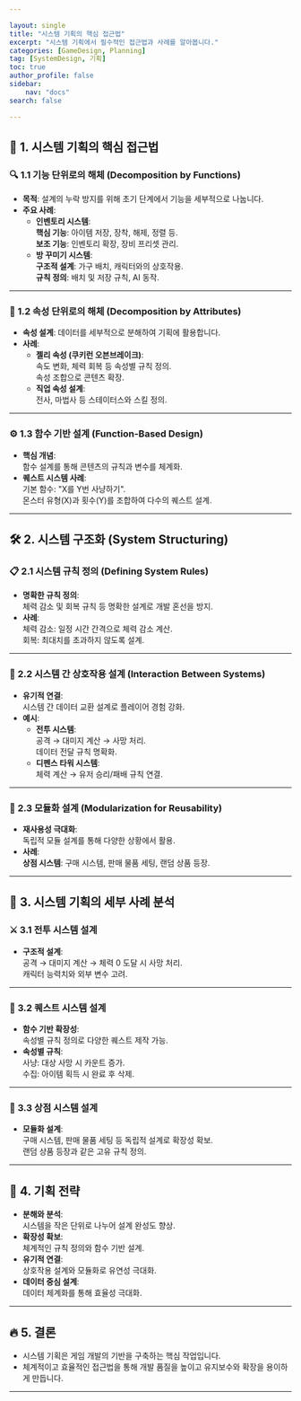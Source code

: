 ```yaml
---

layout: single  
title: "시스템 기획의 핵심 접근법"  
excerpt: "시스템 기획에서 필수적인 접근법과 사례를 알아봅니다."  
categories: [GameDesign, Planning]  
tag: [SystemDesign, 기획]  
toc: true  
author_profile: false  
sidebar:  
    nav: "docs"  
search: false  

---
```


## 🌟 **1. 시스템 기획의 핵심 접근법**

### 🔍 **1.1 기능 단위로의 해체 (Decomposition by Functions)**

- **목적**: 설계의 누락 방지를 위해 초기 단계에서 기능을 세부적으로 나눕니다.
- **주요 사례**:
    - **인벤토리 시스템**:  
      <i class="fas fa-box-open" style="color:orange;"></i> **핵심 기능**: 아이템 저장, 장착, 해제, 정렬 등.  
      <i class="fas fa-box" style="color:green;"></i> **보조 기능**: 인벤토리 확장, 장비 프리셋 관리.
    - **방 꾸미기 시스템**:  
      <i class="fas fa-couch" style="color:blue;"></i> **구조적 설계**: 가구 배치, 캐릭터와의 상호작용.  
      <i class="fas fa-cog" style="color:purple;"></i> **규칙 정의**: 배치 및 저장 규칙, AI 동작.

---

### 🔧 **1.2 속성 단위로의 해체 (Decomposition by Attributes)**

- **속성 설계**: 데이터를 세부적으로 분해하여 기획에 활용합니다.
- **사례**:
    - **젤리 속성 (쿠키런 오븐브레이크)**:  
      <i class="fas fa-gem" style="color:green;"></i> 속도 변화, 체력 회복 등 속성별 규칙 정의.  
      <i class="fas fa-puzzle-piece" style="color:orange;"></i> 속성 조합으로 콘텐츠 확장.
    - **직업 속성 설계**:  
      <i class="fas fa-user-shield" style="color:blue;"></i> 전사, 마법사 등 스테이터스와 스킬 정의.

---

### ⚙️ **1.3 함수 기반 설계 (Function-Based Design)**

- **핵심 개념**:  
  <i class="fas fa-code" style="color:purple;"></i> 함수 설계를 통해 콘텐츠의 규칙과 변수를 체계화.
- **퀘스트 시스템 사례**:  
  <i class="fas fa-flag-checkered" style="color:green;"></i> 기본 함수: "X를 Y번 사냥하기".  
  <i class="fas fa-random" style="color:blue;"></i> 몬스터 유형(X)과 횟수(Y)를 조합하여 다수의 퀘스트 설계.

---

## 🛠️ **2. 시스템 구조화 (System Structuring)**

### 📋 **2.1 시스템 규칙 정의 (Defining System Rules)**

- **명확한 규칙 정의**:  
  <i class="fas fa-check-circle" style="color:green;"></i> 체력 감소 및 회복 규칙 등 명확한 설계로 개발 혼선을 방지.
- **사례**:  
  <i class="fas fa-heartbeat" style="color:red;"></i> 체력 감소: 일정 시간 간격으로 체력 감소 계산.  
  <i class="fas fa-plus-circle" style="color:blue;"></i> 회복: 최대치를 초과하지 않도록 설계.

---

### 🔗 **2.2 시스템 간 상호작용 설계 (Interaction Between Systems)**

- **유기적 연결**:  
  시스템 간 데이터 교환 설계로 플레이어 경험 강화.  
- **예시**:
    - **전투 시스템**:  
      <i class="fas fa-crosshairs" style="color:orange;"></i> 공격 → 대미지 계산 → 사망 처리.  
      데이터 전달 규칙 명확화.
    - **디펜스 타워 시스템**:  
      <i class="fas fa-tower" style="color:blue;"></i> 체력 계산 → 유저 승리/패배 규칙 연결.

---

### 🧩 **2.3 모듈화 설계 (Modularization for Reusability)**

- **재사용성 극대화**:  
  독립적 모듈 설계를 통해 다양한 상황에서 활용.
- **사례**:  
  <i class="fas fa-store" style="color:green;"></i> **상점 시스템**: 구매 시스템, 판매 물품 세팅, 랜덤 상품 등장.

---

## 🎨 **3. 시스템 기획의 세부 사례 분석**

### ⚔️ **3.1 전투 시스템 설계**

- **구조적 설계**:  
  <i class="fas fa-sword" style="color:red;"></i> 공격 → 대미지 계산 → 체력 0 도달 시 사망 처리.  
  <i class="fas fa-link" style="color:blue;"></i> 캐릭터 능력치와 외부 변수 고려.

---

### 🎯 **3.2 퀘스트 시스템 설계**

- **함수 기반 확장성**:  
  속성별 규칙 정의로 다양한 퀘스트 제작 가능.
- **속성별 규칙**:  
  <i class="fas fa-skull" style="color:orange;"></i> 사냥: 대상 사망 시 카운트 증가.  
  <i class="fas fa-box" style="color:green;"></i> 수집: 아이템 획득 시 완료 후 삭제.

---

### 🛒 **3.3 상점 시스템 설계**

- **모듈화 설계**:  
  구매 시스템, 판매 물품 세팅 등 독립적 설계로 확장성 확보.  
  <i class="fas fa-sync-alt" style="color:blue;"></i> 랜덤 상품 등장과 같은 고유 규칙 정의.

---

## 🚀 **4. 기획 전략**

- **분해와 분석**:  
  시스템을 작은 단위로 나누어 설계 완성도 향상.
- **확장성 확보**:  
  체계적인 규칙 정의와 함수 기반 설계.
- **유기적 연결**:  
  상호작용 설계와 모듈화로 유연성 극대화.
- **데이터 중심 설계**:  
  데이터 체계화를 통해 효율성 극대화.

---

## 🔥 **5. 결론**

- 시스템 기획은 게임 개발의 기반을 구축하는 핵심 작업입니다.  
- 체계적이고 효율적인 접근법을 통해 개발 품질을 높이고 유지보수와 확장을 용이하게 만듭니다.

---